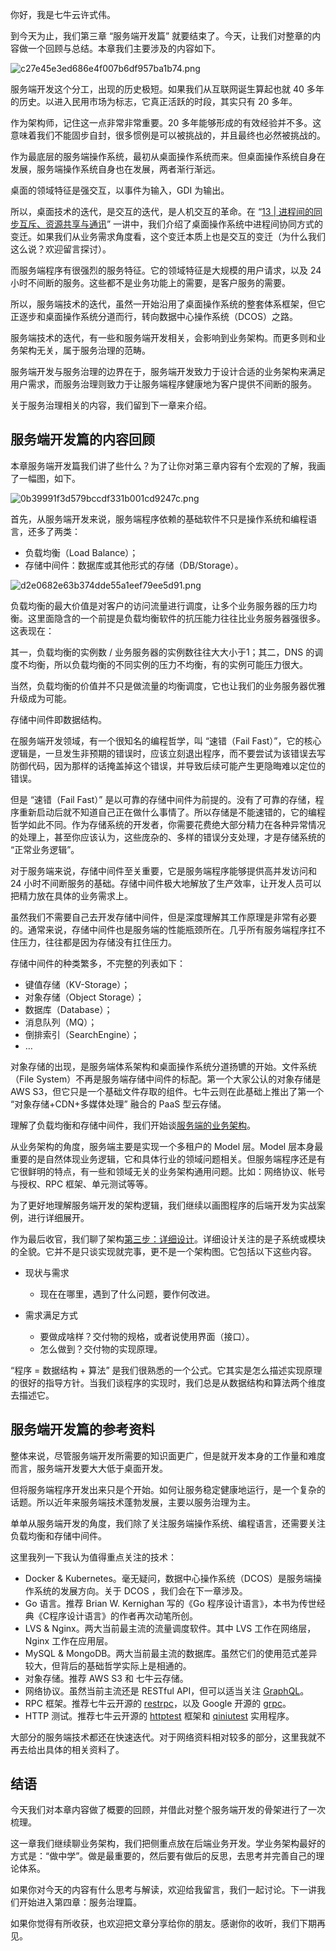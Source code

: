 你好，我是七牛云许式伟。

到今天为止，我们第三章 “服务端开发篇” 就要结束了。今天，让我们对整章的内容做一个回顾与总结。本章我们主要涉及的内容如下。

![c27e45e3ed686e4f007b6df957ba1b74.png][]

服务端开发这个分工，出现的历史极短。如果我们从互联网诞生算起也就 40 多年的历史。以进入民用市场为标志，它真正活跃的时段，其实只有 20 多年。

作为架构师，记住这一点非常非常重要。20 多年能够形成的有效经验并不多。这意味着我们不能固步自封，很多惯例是可以被挑战的，并且最终也必然被挑战的。

作为最底层的服务端操作系统，最初从桌面操作系统而来。但桌面操作系统自身在发展，服务端操作系统自身也在发展，两者渐行渐远。

桌面的领域特征是强交互，以事件为输入，GDI 为输出。

所以，桌面技术的迭代，是交互的迭代，是人机交互的革命。在 “[13 | 进程间的同步互斥、资源共享与通讯][13 _]” 一讲中，我们介绍了桌面操作系统中进程间协同方式的变迁。如果我们从业务需求角度看，这个变迁本质上也是交互的变迁（为什么我们这么说？欢迎留言探讨）。

而服务端程序有很强烈的服务特征。它的领域特征是大规模的用户请求，以及 24 小时不间断的服务。这些都不是业务功能上的需要，是客户服务的需要。

所以，服务端技术的迭代，虽然一开始沿用了桌面操作系统的整套体系框架，但它正逐步和桌面操作系统分道而行，转向数据中心操作系统（DCOS）之路。

服务端技术的迭代，有一些和服务端开发相关，会影响到业务架构。而更多则和业务架构无关，属于服务治理的范畴。

服务端开发与服务治理的边界在于，服务端开发致力于设计合适的业务架构来满足用户需求，而服务治理则致力于让服务端程序健康地为客户提供不间断的服务。

关于服务治理相关的内容，我们留到下一章来介绍。

## 服务端开发篇的内容回顾

本章服务端开发篇我们讲了些什么？为了让你对第三章内容有个宏观的了解，我画了一幅图，如下。

![0b39991f3d579bccdf331b001cd9247c.png][]

首先，从服务端开发来说，服务端程序依赖的基础软件不只是操作系统和编程语言，还多了两类：

 *  负载均衡（Load Balance）；
 *  存储中间件：数据库或其他形式的存储（DB/Storage）。

![d2e0682e63b374dde55a1eef79ee5d91.png][]

负载均衡的最大价值是对客户的访问流量进行调度，让多个业务服务器的压力均衡。这里面隐含的一个前提是负载均衡软件的抗压能力往往比业务服务器强很多。 这表现在：

其一，负载均衡的实例数 / 业务服务器的实例数往往大大小于1；其二，DNS 的调度不均衡，所以负载均衡的不同实例的压力不均衡，有的实例可能压力很大。

当然，负载均衡的价值并不只是做流量的均衡调度，它也让我们的业务服务器优雅升级成为可能。

存储中间件即数据结构。

在服务端开发领域，有一个很知名的编程哲学，叫 “速错（Fail Fast）”，它的核心逻辑是，一旦发生非预期的错误时，应该立刻退出程序，而不要尝试为该错误去写防御代码，因为那样的话掩盖掉这个错误，并导致后续可能产生更隐晦难以定位的错误。

但是 “速错（Fail Fast）” 是以可靠的存储中间件为前提的。没有了可靠的存储，程序重新启动后就不知道自己正在做什么事情了。所以存储是不能速错的，它的编程哲学如此不同。作为存储系统的开发者，你需要花费绝大部分精力在各种异常情况的处理上，甚至你应该认为，这些庞杂的、多样的错误分支处理，才是存储系统的 “正常业务逻辑”。

对于服务端来说，存储中间件至关重要，它是服务端程序能够提供高并发访问和 24 小时不间断服务的基础。存储中间件极大地解放了生产效率，让开发人员可以把精力放在具体的业务需求上。

虽然我们不需要自己去开发存储中间件，但是深度理解其工作原理是非常有必要的。通常来说，存储中间件也是服务端的性能瓶颈所在。几乎所有服务端程序扛不住压力，往往都是因为存储没有扛住压力。

存储中间件的种类繁多，不完整的列表如下：

 *  键值存储（KV-Storage）；
 *  对象存储（Object Storage）；
 *  数据库（Database）；
 *  消息队列（MQ）；
 *  倒排索引（SearchEngine）；
 *  …

对象存储的出现，是服务端体系架构和桌面操作系统分道扬镳的开始。文件系统（File System）不再是服务端存储中间件的标配。第一个大家公认的对象存储是 AWS S3，但它只是一个基础文件存取的组件。七牛云则在此基础上推出了第一个 “对象存储+CDN+多媒体处理” 融合的 PaaS 型云存储。

理解了负载均衡和存储中间件，我们开始谈[服务端的业务架构][Link 1]。

从业务架构的角度，服务端主要是实现一个多租户的 Model 层。Model 层本身最重要的是自然体现业务逻辑，它和具体行业的领域问题相关。但服务端程序还是有它很鲜明的特点，有一些和领域无关的业务架构通用问题。比如：网络协议、帐号与授权、RPC 框架、单元测试等等。

为了更好地理解服务端开发的架构逻辑，我们继续以画图程序的后端开发为实战案例，进行详细展开。

作为最后收官，我们聊了架构[第三步：详细设计][Link 2]。详细设计关注的是子系统或模块的全貌。它并不是只谈实现就完事，更不是一个架构图。它包括以下这些内容。

 *  现状与需求
    
     *  现在在哪里，遇到了什么问题，要作何改进。
 *  需求满足方式
    
     *  要做成啥样？交付物的规格，或者说使用界面（接口）。
     *  怎么做到？交付物的实现原理。

“程序 = 数据结构 + 算法” 是我们很熟悉的一个公式。它其实是怎么描述实现原理的很好的指导方针。当我们谈程序的实现时，我们总是从数据结构和算法两个维度去描述它。

## 服务端开发篇的参考资料

整体来说，尽管服务端开发所需要的知识面更广，但是就开发本身的工作量和难度而言，服务端开发要大大低于桌面开发。

但将服务端程序开发出来只是个开始。如何让服务稳定健康地运行，是一个复杂的话题。所以近年来服务端技术蓬勃发展，主要以服务治理为主。

单单从服务端开发的角度，我们除了关注服务端操作系统、编程语言，还需要关注负载均衡和存储中间件。

这里我列一下我认为值得重点关注的技术：

 *  Docker & Kubernetes。毫无疑问，数据中心操作系统（DCOS）是服务端操作系统的发展方向。关于 DCOS ，我们会在下一章涉及。
 *  Go 语言。推荐 Brian W. Kernighan 写的《Go 程序设计语言》，本书为传世经典《C程序设计语言》的作者再次动笔所创。
 *  LVS & Nginx。两大当前最主流的流量调度软件。其中 LVS 工作在网络层，Nginx 工作在应用层。
 *  MySQL & MongoDB。两大当前最主流的数据库。虽然它们的使用范式差异较大，但背后的基础哲学实际上是相通的。
 *  对象存储。推荐 AWS S3 和 七牛云存储。
 *  网络协议。虽然当前主流还是 RESTful API，但可以适当关注 [GraphQL][]。
 *  RPC 框架。推荐七牛云开源的 [restrpc][]，以及 Google 开源的 [grpc][]。
 *  HTTP 测试。推荐七牛云开源的 [httptest][] 框架和 [qiniutest][] 实用程序。

大部分的服务端技术都还在快速迭代。对于网络资料相对较多的部分，这里我就不再去给出具体的相关资料了。

## 结语

今天我们对本章内容做了概要的回顾，并借此对整个服务端开发的骨架进行了一次梳理。

这一章我们继续聊业务架构，我们把侧重点放在后端业务开发。学业务架构最好的方式是：“做中学”。做是最重要的，然后要有做后的反思，去思考并完善自己的理论体系。

如果你对今天的内容有什么思考与解读，欢迎给我留言，我们一起讨论。下一讲我们开始进入第四章：服务治理篇。

如果你觉得有所收获，也欢迎把文章分享给你的朋友。感谢你的收听，我们下期再见。


[c27e45e3ed686e4f007b6df957ba1b74.png]: https://static001.geekbang.org/resource/image/c2/74/c27e45e3ed686e4f007b6df957ba1b74.png
[13 _]: https://time.geekbang.org/column/article/97617
[0b39991f3d579bccdf331b001cd9247c.png]: https://static001.geekbang.org/resource/image/0b/7c/0b39991f3d579bccdf331b001cd9247c.png
[d2e0682e63b374dde55a1eef79ee5d91.png]: https://static001.geekbang.org/resource/image/d2/91/d2e0682e63b374dde55a1eef79ee5d91.png
[Link 1]: https://time.geekbang.org/column/article/134384
[Link 2]: https://time.geekbang.org/column/article/142032
[GraphQL]: https://graphql.org
[restrpc]: https://github.com/qiniu/http
[grpc]: https://github.com/grpc/grpc-go
[httptest]: https://github.com/qiniu/httptest
[qiniutest]: https://github.com/qiniu/qiniutest


